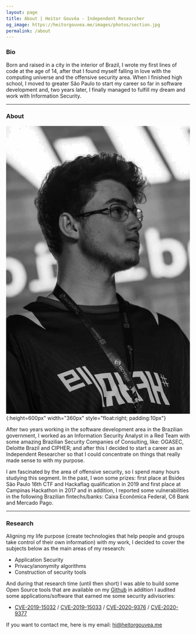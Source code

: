 ```yaml
---
layout: page
title: About | Heitor Gouvêa - Independent Researcher
og_image: https://heitorgouvea.me/images/photos/section.jpg
permalink: /about
---
```


### Bio

Born and raised in a city in the interior of Brazil, I wrote my first lines of code at the age of 14, after that I found myself falling in love with the computing universe and the offensive security area. When I finished high school, I moved to greater São Paulo to start my career so far in software development and, two years later, I finally managed to fulfill my dream and work with Information Security.

---

### About

![Image](/images/photos/profile.jpeg){:height=600px" width="360px" style="float:right; padding:10px"}

After two years working in the software development area in the Brazilian government, I worked as an Information Security Analyst in a Red Team with some amazing Brazilian Security Companies of Consulting, like: OGASEC, Deloitte Brazil and CIPHER; and after this I decided to start a career as an Independent Researcher so that I could concentrate on things that really made sense to with my purpose.

I am fascinated by the area of offensive security, so I spend many hours studying this segment. In the past, I won some prizes: first place at Bsides São Paulo 16th CTF and Hackaflag qualification in 2019 and first place at Campinas Hackathon in 2017 and in addition, I reported some vulnerabilities in the following Brazilian fintechs/banks: Caixa Econômica Federal, C6 Bank and Mercado Pago.

---

### Research

Aligning my life purpose (create technologies that help people and groups take control of their own information) with my work, I decided to cover the subjects below as the main areas of my research:

- Application Security
- Privacy/anonymity algorithms
- Construction of security tools

And during that research time (until then short) I was able to build some Open Source tools that are available on my [Github](https://github.com/GouveaHeitor) in addition I audited some applications/software that earned me some security adivisories:

- [CVE-2019-15032](/2019/09/17/CVE-2019-15032) / [CVE-2019-15033](/2019/09/17/CVE-2019-15033) / [CVE-2020-9376](/2020/03/04/CVE-2020-9376) / [CVE-2020-9377](/2020/03/04/CVE-2020-9377)


If you want to contact me, here is my email: [hi@heitorgouvea.me](mailto:hi@heitorgouvea.me)